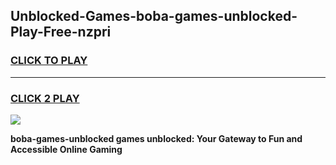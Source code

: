
## Unblocked-Games-boba-games-unblocked-Play-Free-nzpri
<h3>
<a href="https://premium76.site?title=boba-games-unblocked&ref=15A">CLICK TO PLAY</a></h3>
<hr>

<h3>
<a href="https://premium76.site?title=boba-games-unblocked&ref=15A">CLICK 2 PLAY</a>
  
</h3>

<a href="https://premium76.site?title=boba-games-unblocked&ref=15A"><img src="https://clearcache.store/games.png"></a>


**boba-games-unblocked games unblocked: Your Gateway to Fun and Accessible Online Gaming**
